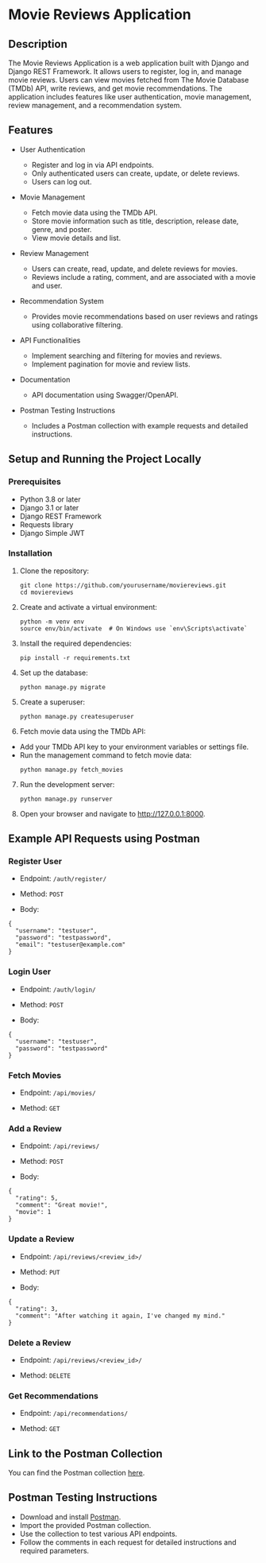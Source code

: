 # Movie Reviews Application

## Description

The Movie Reviews Application is a web application built with Django and Django REST Framework. It allows users to register, log in, and manage movie reviews. Users can view movies fetched from The Movie Database (TMDb) API, write reviews, and get movie recommendations. The application includes features like user authentication, movie management, review management, and a recommendation system.

## Features

- User Authentication
  - Register and log in via API endpoints.
  - Only authenticated users can create, update, or delete reviews.
  - Users can log out.

- Movie Management
  - Fetch movie data using the TMDb API.
  - Store movie information such as title, description, release date, genre, and poster.
  - View movie details and list.

- Review Management
  - Users can create, read, update, and delete reviews for movies.
  - Reviews include a rating, comment, and are associated with a movie and user.

- Recommendation System
  - Provides movie recommendations based on user reviews and ratings using collaborative filtering.

- API Functionalities
  - Implement searching and filtering for movies and reviews.
  - Implement pagination for movie and review lists.

- Documentation
  - API documentation using Swagger/OpenAPI.

- Postman Testing Instructions
  - Includes a Postman collection with example requests and detailed instructions.

## Setup and Running the Project Locally

### Prerequisites

- Python 3.8 or later
- Django 3.1 or later
- Django REST Framework
- Requests library
- Django Simple JWT

### Installation

1. Clone the repository:

   ```
   git clone https://github.com/yourusername/moviereviews.git
   cd moviereviews
   ```
2. Create and activate a virtual environment:
    ```
    python -m venv env
    source env/bin/activate  # On Windows use `env\Scripts\activate`
    ```
3. Install the required dependencies:
    ```
    pip install -r requirements.txt
    ```
4. Set up the database:
    ```
    python manage.py migrate
    ```
5. Create a superuser:
    ```
    python manage.py createsuperuser
    ```
6. Fetch movie data using the TMDb API:
  - Add your TMDb API key to your environment variables or settings file.
  - Run the management command to fetch movie data:
    ```
    python manage.py fetch_movies
    ```
7. Run the development server:
    ```
    python manage.py runserver
    ```
8. Open your browser and navigate to http://127.0.0.1:8000.

## Example API Requests using Postman

### Register User

- Endpoint: `/auth/register/`

- Method: `POST`

- Body:
```
{
  "username": "testuser",
  "password": "testpassword",
  "email": "testuser@example.com"
}
```

### Login User

- Endpoint: `/auth/login/`

- Method: `POST`

- Body:
```
{
  "username": "testuser",
  "password": "testpassword"
}

```

### Fetch Movies

- Endpoint: `/api/movies/`

- Method: `GET`


### Add a Review

- Endpoint: `/api/reviews/`

- Method: `POST`

- Body:
```
{
  "rating": 5,
  "comment": "Great movie!",
  "movie": 1
}
```

### Update a Review

- Endpoint: `/api/reviews/<review_id>/`

- Method: `PUT`

- Body:
```
{
  "rating": 3,
  "comment": "After watching it again, I've changed my mind."
}
```

### Delete a Review

- Endpoint: `/api/reviews/<review_id>/`

- Method: `DELETE`

### Get Recommendations

- Endpoint: `/api/recommendations/`

- Method: `GET`



## Link to the Postman Collection
You can find the Postman collection [here](https://drive.google.com/file/d/1lXY6QDsPmMeY7uYezqr7H5Rr6b4C3HOi/view?usp=sharing).


## Postman Testing Instructions
- Download and install [Postman](https://www.postman.com/downloads/).
- Import the provided Postman collection.
- Use the collection to test various API endpoints.
- Follow the comments in each request for detailed instructions and required parameters.
